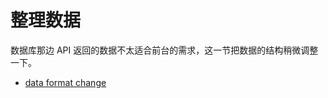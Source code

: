 # 整理数据

数据库那边 API 返回的数据不太适合前台的需求，这一节把数据的结构稍微调整一下。


- [data format change](https://github.com/happypeter/redux-hello/commit/ed7316ea044bedb7b37e3d48c923085fdf31a08b)
